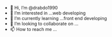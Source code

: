- 👋 Hi, I’m @drabdo1990
- 👀 I’m interested in ...web developing
- 🌱 I’m currently learning ...front end developing
- 💞️ I’m looking to collaborate on ...
- 📫 How to reach me ...

<!---
drabdo1990/drabdo1990 is a ✨ special ✨ repository because its `README.md` (this file) appears on your GitHub profile.
You can click the Preview link to take a look at your changes.
--->
